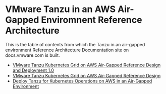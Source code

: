 # VMware Tanzu in an AWS Air-Gapped Enviromnent Reference Architecture

This is the table of contents from which the Tanzu in an air-gapped environment Reference Architecture Documentation site on docs.vmware.com is built.

- [VMware Tanzu Kubernetes Grid on AWS Air-Gapped Reference Design and Deployment 1.0](./reference-designs/index-air-gap.md)
- [VMware Tanzu Kubernetes Grid on AWS Air-Gapped Reference Design](./reference-designs/tko-on-aws-airgap.md)
- [Deploy Tanzu for Kubernetes Operations on AWS in an Air-Gapped Environment](./deployment-guides/tko-aws-airgap.md)
